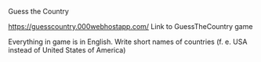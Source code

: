 Guess the Country

https://guesscountry.000webhostapp.com/ Link to GuessTheCountry game

Everything in game is in English.
Write short names of countries (f. e. USA instead of United States of America)
